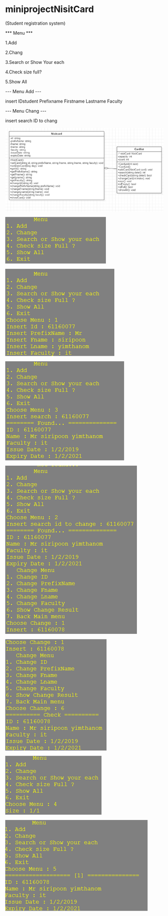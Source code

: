# miniprojectNisitCard
(Student registration system)


*** Menu ***

1.Add

2.Chang 

3.Search or Show Your each

4.Check size full?

5.Show All

--- Menu Add ---

insert IDstudent Prefixname Firstname Lastname Faculty 

--- Menu Chang ---

insert search ID to chang


![alt text](picture/class.PNG)

![alt text](picture/menu.PNG)

![alt text](picture/add.PNG)

![alt text](picture/search.PNG)

![alt text](picture/change.PNG)

![alt text](picture/change2.PNG)

![alt text](picture/check.PNG)

![alt text](picture/show.PNG)

